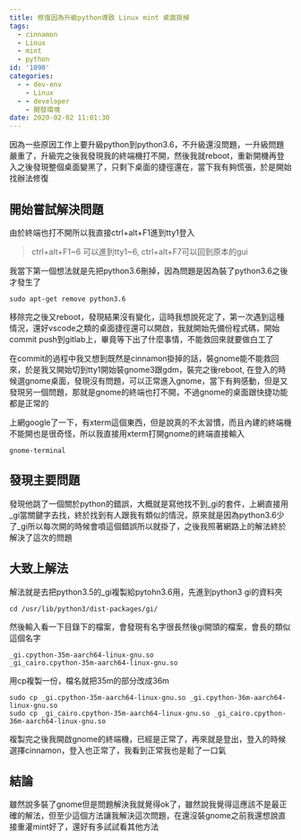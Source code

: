 ```yaml
---
title: 修復因為升級python導致 Linux mint 桌面掛掉
tags:
  - cinnamon
  - Linux
  - mint
  - python
id: '1090'
categories:
  - - dev-env
    - Linux
  - - developer
    - 開發環境
date: 2020-02-02 11:01:30
---
```


因為一些原因工作上要升級python到python3.6，不升級還沒問題，一升級問題嚴重了，升級完之後我發現我的終端機打不開，然後我就reboot，重新開機再登入之後發現整個桌面變黑了，只剩下桌面的捷徑還在，當下我有夠慌張，於是開始找辦法修復

## **開始嘗試解決問題**

由於終端也打不開所以我直接ctrl+alt+F1進到tty1登入

> ctrl+alt+F1~6 可以進到tty1~6, ctrl+alt+F7可以回到原本的gui

我當下第一個想法就是先把python3.6刪掉，因為問題是因為裝了python3.6之後才發生了

```shell
sudo apt-get remove python3.6
```

移除完之後又reboot，發現結果沒有變化，這時我想說死定了，第一次遇到這種情況，還好vscode之類的桌面捷徑還可以開啟，我就開始先備份程式碼，開始commit push到gitlab上，畢竟等下出了什麼事情，不能救回來就要做白工了

在commit的過程中我又想到既然是cinnamon掛掉的話，裝gnome能不能救回來，於是我又開始切到tty1開始裝gnome3跟gdm，裝完之後reboot, 在登入的時候選gnome桌面，發現沒有問題，可以正常進入gnome，當下有夠感動，但是又發現另一個問題，那就是gnome的終端也打不開，不過gnome的桌面跟快捷功能都是正常的

上網google了一下，有xterm這個東西，但是說真的不太習慣，而且內建的終端機不能開也是很奇怪，所以我直接用xterm打開gnome的終端直接輸入

```shell
gnome-terminal
```

## **發現主要問題**

發現他跳了一個關於python的錯誤，大概就是寫他找不到\_gi的套件，上網直接用\_gi當關鍵字去找，終於找到有人跟我有類似的情況，原來就是因為python3.6少了\_gi所以每次開的時候會噴這個錯誤所以就掛了，之後我照著網路上的解法終於解決了這次的問題

## **大致上解法**

解法就是去把python3.5的\_gi複製給pytohn3.6用，先進到python3 gi的資料夾

```shell
cd /usr/lib/python3/dist-packages/gi/
```

然後輸入看一下目錄下的檔案，會發現有名字很長然後gi開頭的檔案，會長的類似這個名字

```shell
_gi.cpython-35m-aarch64-linux-gnu.so
_gi_cairo.cpython-35m-aarch64-linux-gnu.so
```

用cp複製一份，檔名就把35m的部分改成36m

```shell
sudo cp _gi.cpython-35m-aarch64-linux-gnu.so _gi.cpython-36m-aarch64-linux-gnu.so
sudo cp _gi_cairo.cpython-35m-aarch64-linux-gnu.so _gi_cairo.cpython-36m-aarch64-linux-gnu.so
```

複製完之後我開啟gnome的終端機，已經是正常了，再來就是登出，登入的時候選擇cinnamon，登入也正常了，我看到正常我也是鬆了一口氣

## **結論**

雖然說多裝了gnome但是問題解決我就覺得ok了，雖然說我覺得這應該不是最正確的解法，但至少這個方法讓我解決這次問題，在還沒裝gnome之前我還想說直接重灌mint好了，還好有多試試看其他方法